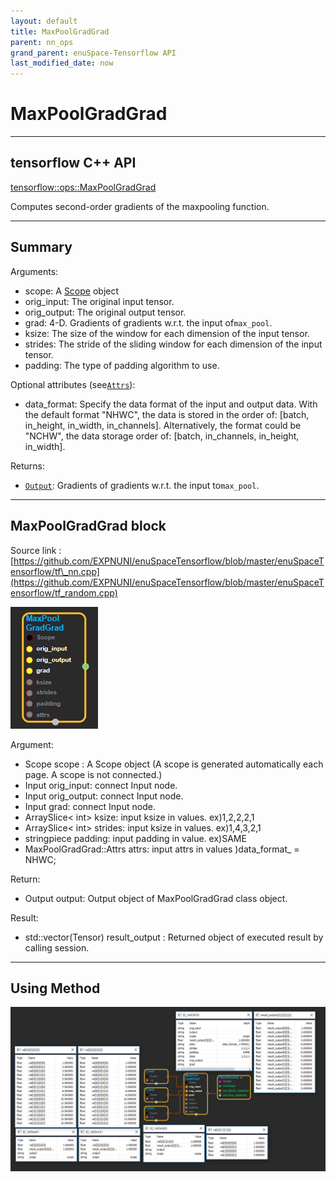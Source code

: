 ```yaml
--- 
layout: default 
title: MaxPoolGradGrad 
parent: nn_ops 
grand_parent: enuSpace-Tensorflow API 
last_modified_date: now 
--- 
```


# MaxPoolGradGrad

---

## tensorflow C++ API

[tensorflow::ops::MaxPoolGradGrad](https://www.tensorflow.org/api_docs/cc/class/tensorflow/ops/max-pool-grad-grad)

Computes second-order gradients of the maxpooling function.

---

## Summary

Arguments:

* scope: A [Scope](https://www.tensorflow.org/api_docs/cc/class/tensorflow/scope.html#classtensorflow_1_1_scope) object
* orig\_input: The original input tensor.
* orig\_output: The original output tensor.
* grad: 4-D. Gradients of gradients w.r.t. the input of`max_pool`.
* ksize: The size of the window for each dimension of the input tensor.
* strides: The stride of the sliding window for each dimension of the input tensor.
* padding: The type of padding algorithm to use.

Optional attributes \(see[`Attrs`](https://www.tensorflow.org/api_docs/cc/struct/tensorflow/ops/max-pool-grad-grad/attrs.html#structtensorflow_1_1ops_1_1_max_pool_grad_grad_1_1_attrs)\):

* data\_format: Specify the data format of the input and output data. With the default format "NHWC", the data is stored in the order of: \[batch, in\_height, in\_width, in\_channels\]. Alternatively, the format could be "NCHW", the data storage order of: \[batch, in\_channels, in\_height, in\_width\].

Returns:

* [`Output`](https://www.tensorflow.org/api_docs/cc/class/tensorflow/output.html#classtensorflow_1_1_output): Gradients of gradients w.r.t. the input to`max_pool`.

---

## MaxPoolGradGrad block

Source link : [https://github.com/EXPNUNI/enuSpaceTensorflow/blob/master/enuSpaceTensorflow/tf\_nn.cpp](https://github.com/EXPNUNI/enuSpaceTensorflow/blob/master/enuSpaceTensorflow/tf_random.cpp)

![](../assets/nn-ops/MaxPoolGradGrad1.jpg)

Argument:

* Scope scope : A Scope object \(A scope is generated automatically each page. A scope is not connected.\)
* Input orig\_input: connect  Input node.
* Input orig\_output: connect  Input node.
* Input grad: connect  Input node.
* ArraySlice&lt; int&gt; ksize: input ksize in values. ex\)1,2,2,2,1
* ArraySlice&lt; int&gt; strides: input ksize in values. ex\)1,4,3,2,1
* stringpiece padding: input padding in value. ex\)SAME
* MaxPoolGradGrad::Attrs attrs: input attrs in values \)data\_format\_ = NHWC;

Return:

* Output output: Output object of MaxPoolGradGrad class object.

Result:

* std::vector\(Tensor\) result\_output  : Returned object of executed result by calling session.

---

## Using Method

![](../assets/nn-ops/MaxPoolGradGrad2.jpg)

